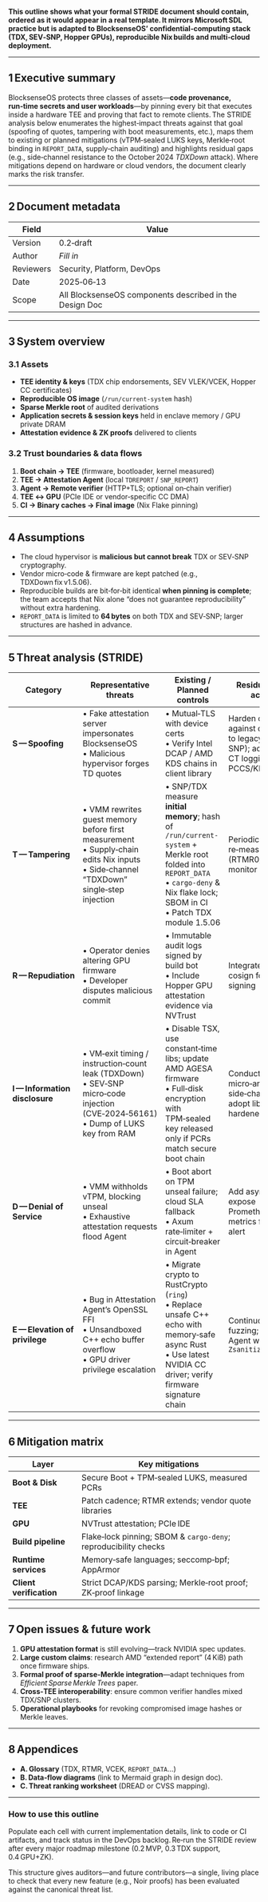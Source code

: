 **This outline shows what your formal STRIDE document should contain, ordered as it would appear in a real template. It mirrors Microsoft SDL practice but is adapted to BlocksenseOS’ confidential‑computing stack (TDX, SEV‑SNP, Hopper GPUs), reproducible Nix builds and multi‑cloud deployment.**

---

## 1 Executive summary

BlocksenseOS protects three classes of assets—**code provenance, run‑time secrets and user workloads**—by pinning every bit that executes inside a hardware TEE and proving that fact to remote clients. The STRIDE analysis below enumerates the highest‑impact threats against that goal (spoofing of quotes, tampering with boot measurements, etc.), maps them to existing or planned mitigations (vTPM‑sealed LUKS keys, Merkle‑root binding in `REPORT_DATA`, supply‑chain auditing) and highlights residual gaps (e.g., side‑channel resistance to the October 2024 *TDXDown* attack). Where mitigations depend on hardware or cloud vendors, the document clearly marks the risk transfer.

---

## 2 Document metadata

| Field     | Value                                                   |
| --------- | ------------------------------------------------------- |
| Version   | 0.2‑draft                                               |
| Author    | *Fill in*                                               |
| Reviewers | Security, Platform, DevOps                              |
| Date      | 2025‑06‑13                                              |
| Scope     | All BlocksenseOS components described in the Design Doc |

---

## 3 System overview

### 3.1 Assets

* **TEE identity & keys** (TDX chip endorsements, SEV VLEK/VCEK, Hopper CC certificates)
* **Reproducible OS image** (`/run/current-system` hash)
* **Sparse Merkle root** of audited derivations
* **Application secrets & session keys** held in enclave memory / GPU private DRAM
* **Attestation evidence & ZK proofs** delivered to clients

### 3.2 Trust boundaries & data flows

1. **Boot chain → TEE** (firmware, bootloader, kernel measured)
2. **TEE → Attestation Agent** (local `TDREPORT` / `SNP_REPORT`)
3. **Agent → Remote verifier** (HTTP+TLS; optional on‑chain verifier)
4. **TEE ↔ GPU** (PCIe IDE or vendor‑specific CC DMA)
5. **CI → Binary caches → Final image** (Nix Flake pinning)

---

## 4 Assumptions

* The cloud hypervisor is **malicious but cannot break** TDX or SEV‑SNP cryptography.
* Vendor micro‑code & firmware are kept patched (e.g., TDXDown fix v1.5.06).
* Reproducible builds are bit‑for‑bit identical **when pinning is complete**; the team accepts that Nix alone “does not guarantee reproducibility” without extra hardening.
* `REPORT_DATA` is limited to **64 bytes** on both TDX and SEV‑SNP; larger structures are hashed in advance.

---

## 5 Threat analysis (STRIDE)

| Category                       | Representative threats                                                                                                                    | Existing / Planned controls                                                                                                                                                             | Residual risk & actions                                                                  |
| ------------------------------ | ----------------------------------------------------------------------------------------------------------------------------------------- | --------------------------------------------------------------------------------------------------------------------------------------------------------------------------------------- | ---------------------------------------------------------------------------------------- |
| **S — Spoofing**               | • Fake attestation server impersonates BlocksenseOS<br>• Malicious hypervisor forges TD quotes                                            | • Mutual‑TLS with device certs<br>• Verify Intel DCAP / AMD KDS chains in client library                                                                                                | Harden client against downgrade to legacy SEV (no SNP); add CT logging of PCCS/KDS certs |
| **T — Tampering**              | • VMM rewrites guest memory before first measurement<br>• Supply‑chain edits Nix inputs<br>• Side‑channel “TDXDown” single‑step injection | • SNP/TDX measure **initial memory**; hash of `/run/current-system` + Merkle root folded into `REPORT_DATA`<br>• `cargo-deny` & Nix flake lock; SBOM in CI<br>• Patch TDX module 1.5.06 | Periodic runtime re‑measurement (RTMR0/1); monitor CVE feeds                             |
| **R — Repudiation**            | • Operator denies altering GPU firmware<br>• Developer disputes malicious commit                                                          | • Immutable audit logs signed by build bot<br>• Include Hopper GPU attestation evidence via NVTrust                                                                                     | Integrate Sigstore cosign for artifact signing                                           |
| **I — Information disclosure** | • VM‑exit timing / instruction‑count leak (TDXDown)<br>• SEV‑SNP micro‑code injection (CVE‑2024‑56161)<br>• Dump of LUKS key from RAM     | • Disable TSX, use constant‑time libs; update AMD AGESA firmware<br>• Full‑disk encryption with TPM‑sealed key released only if PCRs match secure boot chain                            | Conduct micro‑architectural side‑channel tests; adopt libgcrypt hardened curves          |
| **D — Denial of Service**      | • VMM withholds vTPM, blocking unseal<br>• Exhaustive attestation requests flood Agent                                                    | • Boot abort on TPM unseal failure; cloud SLA fallback<br>• Axum rate‑limiter + circuit‑breaker in Agent                                                                                | Add async‑backoff; expose Prometheus metrics for early alert                             |
| **E — Elevation of privilege** | • Bug in Attestation Agent’s OpenSSL FFI<br>• Unsandboxed C++ echo buffer overflow<br>• GPU driver privilege escalation                   | • Migrate crypto to RustCrypto (`ring`)<br>• Replace unsafe C++ echo with memory‑safe async Rust<br>• Use latest NVIDIA CC driver; verify firmware signature chain                      | Continuous fuzzing; compile Agent with `-Zsanitizer=address`                             |

---

## 6 Mitigation matrix

| Layer                   | Key mitigations                                                 |
| ----------------------- | --------------------------------------------------------------- |
| **Boot & Disk**         | Secure Boot + TPM‑sealed LUKS, measured PCRs                    |
| **TEE**                 | Patch cadence; RTMR extends; vendor quote libraries             |
| **GPU**                 | NVTrust attestation; PCIe IDE                                   |
| **Build pipeline**      | Flake‑lock pinning; SBOM & `cargo‑deny`; reproducibility checks |
| **Runtime services**    | Memory‑safe languages; seccomp‑bpf; AppArmor                    |
| **Client verification** | Strict DCAP/KDS parsing; Merkle‑root proof; ZK‑proof linkage    |

---

## 7 Open issues & future work

1. **GPU attestation format** is still evolving—track NVIDIA spec updates.
2. **Large custom claims**: research AMD “extended report” (4 KiB) path once firmware ships.
3. **Formal proof of sparse‑Merkle integration**—adapt techniques from *Efficient Sparse Merkle Trees* paper.
4. **Cross‑TEE interoperability**: ensure common verifier handles mixed TDX/SNP clusters.
5. **Operational playbooks** for revoking compromised image hashes or Merkle leaves.

---

## 8 Appendices

* **A. Glossary** (TDX, RTMR, VCEK, `REPORT_DATA`…)
* **B. Data‑flow diagrams** (link to Mermaid graph in design doc).
* **C. Threat ranking worksheet** (DREAD or CVSS mapping).

---

### How to use this outline

Populate each cell with current implementation details, link to code or CI artifacts, and track status in the DevOps backlog. Re‑run the STRIDE review after every major roadmap milestone (0.2 MVP, 0.3 TDX support, 0.4 GPU+ZK).

This structure gives auditors—and future contributors—a single, living place to check that every new feature (e.g., Noir proofs) has been evaluated against the canonical threat list.
